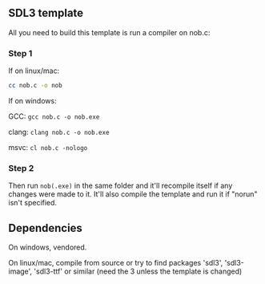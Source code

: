 ## SDL3 template

All you need to build this template is run a compiler on nob.c:

### Step 1
If on linux/mac:
```bash
cc nob.c -o nob
```

If on windows:

GCC: `gcc nob.c -o nob.exe`

clang: `clang nob.c -o nob.exe`

msvc: `cl nob.c -nologo`

### Step 2
Then run `nob(.exe)` in the same folder and it'll recompile itself if any changes were made to it. It'll also compile the template and run it if "norun" isn't specified.

## Dependencies

On windows, vendored.

On linux/mac, compile from source or try to find packages 'sdl3', 'sdl3-image', 'sdl3-ttf' or similar (need the 3 unless the template is changed)
